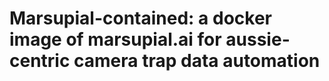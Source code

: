 # Marsupial-contained: a docker image of marsupial.ai for aussie-centric camera trap data automation   

